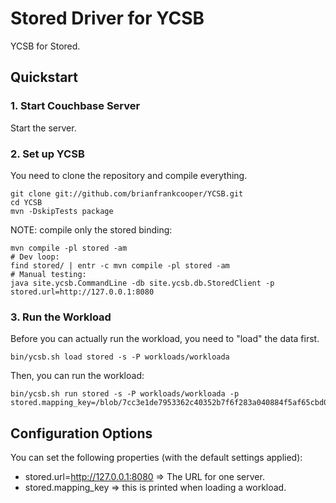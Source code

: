 # Stored Driver for YCSB

YCSB for Stored.

## Quickstart

### 1. Start Couchbase Server

Start the server.

### 2. Set up YCSB

You need to clone the repository and compile everything.

```
git clone git://github.com/brianfrankcooper/YCSB.git
cd YCSB
mvn -DskipTests package
```

NOTE: compile only the stored binding:
```
mvn compile -pl stored -am
# Dev loop:
find stored/ | entr -c mvn compile -pl stored -am
# Manual testing:
java site.ycsb.CommandLine -db site.ycsb.db.StoredClient -p stored.url=http://127.0.0.1:8080
```

### 3. Run the Workload

Before you can actually run the workload, you need to "load" the data first.

```
bin/ycsb.sh load stored -s -P workloads/workloada
```

Then, you can run the workload:

```
bin/ycsb.sh run stored -s -P workloads/workloada -p stored.mapping_key=/blob/7cc3e1de7953362c40352b7f6f283a040884f5af65cbd07519428ccfdc7e94e39255967fe94b3b23b90fe11f6d84d586d2bd76668287a33d8ab1bfee68fc11b0
```

## Configuration Options

You can set the following properties (with the default settings applied):

 - stored.url=http://127.0.0.1:8080 => The URL for one server.
 - stored.mapping\_key => this is printed when loading a workload.
